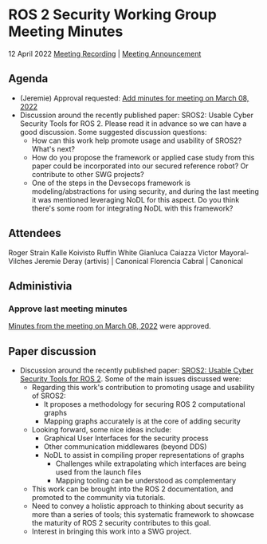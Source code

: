 # ROS 2 Security Working Group Meeting Minutes
 
12 April 2022
[Meeting Recording](https://www.youtube.com/watch?v=C_3vnW8rQPA) | [Meeting Announcement](https://discourse.ros.org/t/security-working-group-meeting-march-2022/24528)
 
## Agenda
 
- (Jeremie) Approval requested: [Add minutes for meeting on March 08, 2022](https://github.com/ros-security/community/pull/37)
- Discussion around the recently published paper: SROS2: Usable Cyber Security Tools for ROS 2. Please read it in advance so we can have a good discussion. Some suggested discussion questions:
   - How can this work help promote usage and usability of SROS2? What's next?
   - How do you propose the framework or applied case study from this paper could be incorporated into our secured reference robot? Or contribute to other SWG projects?
   - One of the steps in the Devsecops framework is modeling/abstractions for using security, and during the last meeting it was mentioned leveraging NoDL for this aspect. Do you think there's some room for integrating NoDL with this framework?
 
## Attendees
 
Roger Strain
Kalle Koivisto
Ruffin White
Gianluca Caiazza
Victor Mayoral-Vilches
Jeremie Deray (artivis) | Canonical
Florencia Cabral | Canonical
 
## Administivia
 
### Approve last meeting minutes
 
[Minutes from the meeting on March 08, 2022](https://github.com/ros-security/community/pull/37) were approved.
 
## Paper discussion
 
- Discussion around the recently published paper: [SROS2: Usable Cyber Security Tools for ROS 2](https://aliasrobotics.com/files/SROS2.pdf). Some of the main issues discussed were:
   - Regarding this work's contribution to promoting usage and usability of SROS2:
       - It proposes a methodology for securing ROS 2 computational graphs
       - Mapping graphs accurately is at the core of adding security
   - Looking forward, some nice ideas include:
       - Graphical User Interfaces for the security process
       - Other communication middlewares (beyond DDS)
       - NoDL to assist in compiling proper representations of graphs
           - Challenges while extrapolating which interfaces are being used from the launch files
           - Mapping tooling can be understood as complementary
   - This work can be brought into the ROS 2 documentation, and promoted to the community via tutorials.
   - Need to convey a holistic approach to thinking about security as more than a series of tools; this systematic framework to showcase the maturity of ROS 2 security contributes to this goal.
   - Interest in bringing this work into a SWG project.